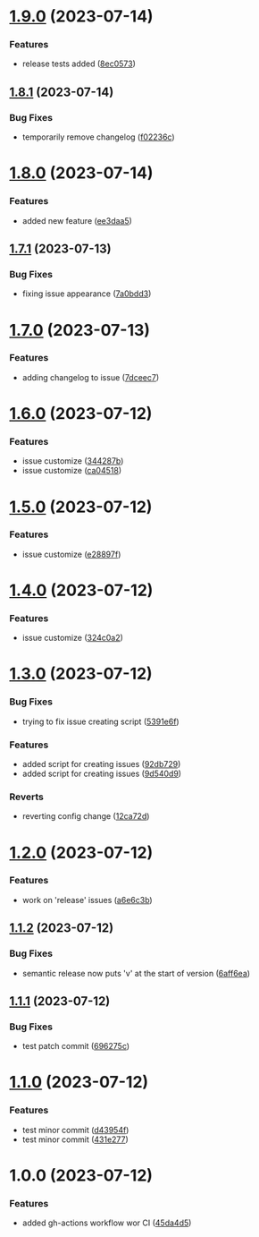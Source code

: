 # [1.9.0](https://github.com/Rubicones/hw-infra/compare/v1.8.1...v1.9.0) (2023-07-14)


### Features

* release tests added ([8ec0573](https://github.com/Rubicones/hw-infra/commit/8ec05732b4eeb7a7e5b4ca1e0a0e503c668c0e93))

## [1.8.1](https://github.com/Rubicones/hw-infra/compare/v1.8.0...v1.8.1) (2023-07-14)


### Bug Fixes

* temporarily remove changelog ([f02236c](https://github.com/Rubicones/hw-infra/commit/f02236c1fa7ab92571440c21b3e615141789d021))

# [1.8.0](https://github.com/Rubicones/hw-infra/compare/v1.7.1...v1.8.0) (2023-07-14)


### Features

* added new feature ([ee3daa5](https://github.com/Rubicones/hw-infra/commit/ee3daa56cc35cd263bb16c487b3dc6a30f85e999))

## [1.7.1](https://github.com/Rubicones/hw-infra/compare/v1.7.0...v1.7.1) (2023-07-13)


### Bug Fixes

* fixing issue appearance ([7a0bdd3](https://github.com/Rubicones/hw-infra/commit/7a0bdd3d4a57b4d35736b4ef0004efc89cf3d6f1))

# [1.7.0](https://github.com/Rubicones/hw-infra/compare/v1.6.0...v1.7.0) (2023-07-13)


### Features

* adding changelog to issue ([7dceec7](https://github.com/Rubicones/hw-infra/commit/7dceec706c997047c9b9086faff2e1859350695b))

# [1.6.0](https://github.com/Rubicones/hw-infra/compare/v1.5.0...v1.6.0) (2023-07-12)


### Features

* issue customize ([344287b](https://github.com/Rubicones/hw-infra/commit/344287ba40081ac39230f6a4d219f88e7e9a33a2))
* issue customize ([ca04518](https://github.com/Rubicones/hw-infra/commit/ca04518933e05d92e639ce5a3bbfdf15f0167a1b))

# [1.5.0](https://github.com/Rubicones/hw-infra/compare/v1.4.0...v1.5.0) (2023-07-12)


### Features

* issue customize ([e28897f](https://github.com/Rubicones/hw-infra/commit/e28897fc06f36a17f5b6407883cfdfb7f870cf27))

# [1.4.0](https://github.com/Rubicones/hw-infra/compare/v1.3.0...v1.4.0) (2023-07-12)


### Features

* issue customize ([324c0a2](https://github.com/Rubicones/hw-infra/commit/324c0a2537ebcd976ccecaec627d7fc661cc4cda))

# [1.3.0](https://github.com/Rubicones/hw-infra/compare/v1.2.0...v1.3.0) (2023-07-12)


### Bug Fixes

* trying to fix issue creating script ([5391e6f](https://github.com/Rubicones/hw-infra/commit/5391e6ffaaf6d2a9acdfaf58ed9f4ee3ee0ae231))


### Features

* added script for creating issues ([92db729](https://github.com/Rubicones/hw-infra/commit/92db72952baeb8f6ef889dd1f1e917993acacf1a))
* added script for creating issues ([9d540d9](https://github.com/Rubicones/hw-infra/commit/9d540d99ed420d0452a82639f67fe287ddbf87eb))


### Reverts

* reverting config change ([12ca72d](https://github.com/Rubicones/hw-infra/commit/12ca72d9531b27c429b00803bbd7ee53b40e3c1c))

# [1.2.0](https://github.com/Rubicones/hw-infra/compare/v1.1.2...v1.2.0) (2023-07-12)


### Features

* work on 'release' issues ([a6e6c3b](https://github.com/Rubicones/hw-infra/commit/a6e6c3b89a586592f81ef77113f941d7b21eb83b))

## [1.1.2](https://github.com/Rubicones/hw-infra/compare/v1.1.1...v1.1.2) (2023-07-12)


### Bug Fixes

* semantic release now puts 'v' at the start of version ([6aff6ea](https://github.com/Rubicones/hw-infra/commit/6aff6eace58558650c154581073141d6da49e5e1))

## [1.1.1](https://github.com/Rubicones/hw-infra/compare/v1.1.0...v1.1.1) (2023-07-12)


### Bug Fixes

* test patch commit ([696275c](https://github.com/Rubicones/hw-infra/commit/696275cc4ef7a97b197551e649d7afd536d2e74b))

# [1.1.0](https://github.com/Rubicones/hw-infra/compare/v1.0.0...v1.1.0) (2023-07-12)


### Features

* test minor commit ([d43954f](https://github.com/Rubicones/hw-infra/commit/d43954f40ee1b3c461340bf2f4e5c88f9d0d6225))
* test minor commit ([431e277](https://github.com/Rubicones/hw-infra/commit/431e277e4d28e3cbedd00a3d7eda4e2f79ba4c06))

# 1.0.0 (2023-07-12)


### Features

* added gh-actions workflow wor CI ([45da4d5](https://github.com/Rubicones/hw-infra/commit/45da4d5776a2268deb6d3adf76aa67065d57c60e))
